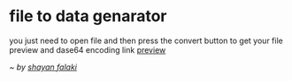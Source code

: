 <h1>file to data genarator</h1>
you just need to open file and then press the convert button to get your file preview and dase64 encoding link
<a href="https://shayanfpg9.github.io/convert-files-to-base64">preview </a>


<i>~ by <a href="https://github.com/shayanfpg9">shayan falaki</a></i>
